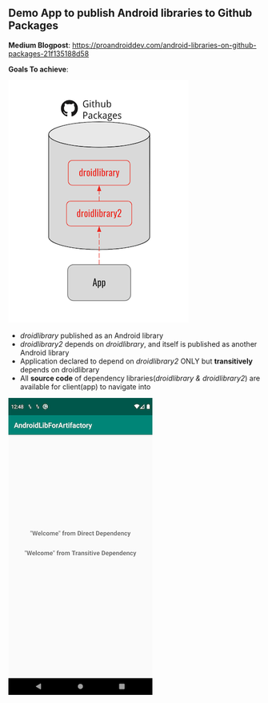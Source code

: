 ## Demo App to publish Android libraries to Github Packages

**Medium Blogpost**: https://proandroiddev.com/android-libraries-on-github-packages-21f135188d58

**Goals To achieve**:

![Architecture Diagram](diagram.png)

- _droidlibrary_ published as an Android library
- _droidlibrary2_ depends on _droidlibrary_, and itself is published as another Android library
- Application declared to depend on _droidlibrary2_ ONLY but **transitively** depends on droidlibrary
- All **source code** of dependency libraries(_droidlibrary & droidlibrary2_) are available for client(app) to navigate into

![App Screenshot](Screenshot.png)

